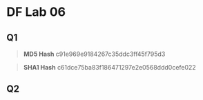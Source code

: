 # DF Lab 06
## Q1

> **MD5 Hash**
> c91e969e9184267c35ddc3ff45f795d3

> **SHA1 Hash**
> c61dce75ba83f186471297e2e0568ddd0cefe022

## Q2
> 

